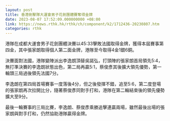 ```yaml
---
layout: post
title: 香港劍擊隊大運會男子花劍團體賽奪得金牌
date: 2023-08-07 17:52:09.000000000 +08:00
link: https://news.rthk.hk/rthk/ch/component/k2/1712436-20230807.htm
categories: rthk
---
```


港隊在成都大運會男子花劍團體決賽以45:33擊敗法國取得金牌，獲得本屆賽事第四金，其中張家朗取得個人第二面金牌，港隊至今取得4金1銀6銅。

決賽面對法國，港隊變陣派出李逸朗頂替吳諾弘，打頭陣的張家朗首局領先5:4，無打準決賽的李逸朗狀態出色，第二局再贏5:1，蔡俊彥其後擴大領先優勢，第一輪頭三局過後領先法國7分。

李逸朗在第四局首場賽事一度落後4分，但之後發揮不錯，追至5:6，第二度登場的張家朗再次拉開比分，隨著蔡俊彥同對手打和，港隊在第二輪結束後的領先優勢擴大至9分。

最後一輪賽事的三局比賽，李逸朗、蔡俊彥乘勝追擊連贏兩場，雖然最後出場的張家朗與對手打和，仍然協助港隊贏得金牌。
